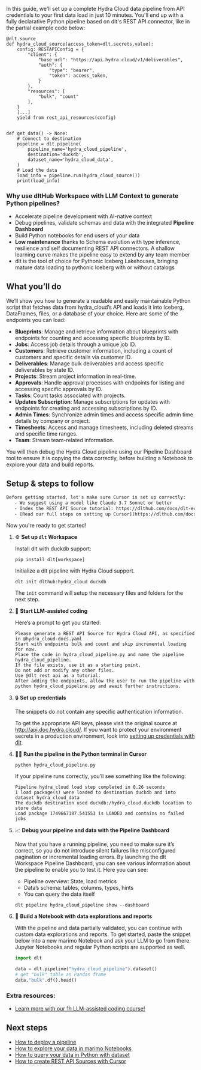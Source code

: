 In this guide, we'll set up a complete Hydra Cloud data pipeline from API credentials to your first data load in just 10 minutes. You'll end up with a fully declarative Python pipeline based on dlt's REST API connector, like in the partial example code below:

```python-outcome
@dlt.source
def hydra_cloud_source(access_token=dlt.secrets.value):
    config: RESTAPIConfig = {
        "client": {
            "base_url": "https://api.hydra.cloud/v1/deliverables",
            "auth": {
                "type": "bearer",
                "token": access_token,
            }
        },
        "resources": [
            "bulk", "count"
        ],
    }
    [...]
    yield from rest_api_resources(config)


def get_data() -> None:
    # Connect to destination
    pipeline = dlt.pipeline(
        pipeline_name='hydra_cloud_pipeline',
        destination='duckdb',
        dataset_name='hydra_cloud_data', 
    )
    # Load the data
    load_info = pipeline.run(hydra_cloud_source())
    print(load_info) 
```

### Why use dltHub Workspace with LLM Context to generate Python pipelines?

- Accelerate pipeline development with AI-native context
- Debug pipelines, validate schemas and data with the integrated **Pipeline Dashboard**
- Build Python notebooks for end users of your data
- **Low maintenance** thanks to Schema evolution with type inference, resilience and self documenting REST API connectors. A shallow learning curve makes the pipeline easy to extend by any team member
- dlt is the tool of choice for Pythonic Iceberg Lakehouses, bringing mature data loading to pythonic Iceberg with or without catalogs

## What you’ll do

We’ll show you how to generate a readable and easily maintainable Python script that fetches data from hydra_cloud’s API and loads it into Iceberg, DataFrames, files, or a database of your choice. Here are some of the endpoints you can load:

- **Blueprints**: Manage and retrieve information about blueprints with endpoints for counting and accessing specific blueprints by ID.
- **Jobs**: Access job details through a unique job ID.
- **Customers**: Retrieve customer information, including a count of customers and specific details via customer ID.
- **Deliverables**: Manage bulk deliverables and access specific deliverables by state ID.
- **Projects**: Stream project information in real-time.
- **Approvals**: Handle approval processes with endpoints for listing and accessing specific approvals by ID.
- **Tasks**: Count tasks associated with projects.
- **Updates Subscription**: Manage subscriptions for updates with endpoints for creating and accessing subscriptions by ID.
- **Admin Times**: Synchronize admin times and access specific admin time details by company or project.
- **Timesheets**: Access and manage timesheets, including deleted streams and specific time ranges.
- **Team**: Stream team-related information.

You will then debug the Hydra Cloud pipeline using our Pipeline Dashboard tool to ensure it is copying the data correctly, before building a Notebook to explore your data and build reports.

## Setup & steps to follow

```default
Before getting started, let's make sure Cursor is set up correctly:
   - We suggest using a model like Claude 3.7 Sonnet or better
   - Index the REST API Source tutorial: https://dlthub.com/docs/dlt-ecosystem/verified-sources/rest_api/ and add it to context as **@dlt rest api**
   - [Read our full steps on setting up Cursor](https://dlthub.com/docs/dlt-ecosystem/llm-tooling/cursor-restapi#23-configuring-cursor-with-documentation)
```

Now you're ready to get started!

1. ⚙️ **Set up `dlt` Workspace**
    
    Install dlt with duckdb support:
    ```shell
    pip install dlt[workspace]
    ```

    Initialize a dlt pipeline with Hydra Cloud support.
    ```shell
    dlt init dlthub:hydra_cloud duckdb
    ```

    The `init` command will setup the necessary files and folders for the next step.
    
2. 🤠 **Start LLM-assisted coding**
    
    Here’s a prompt to get you started:
    
    ```prompt
    Please generate a REST API Source for Hydra Cloud API, as specified in @hydra_cloud-docs.yaml 
    Start with endpoints bulk and count and skip incremental loading for now. 
    Place the code in hydra_cloud_pipeline.py and name the pipeline hydra_cloud_pipeline. 
    If the file exists, use it as a starting point. 
    Do not add or modify any other files. 
    Use @dlt rest api as a tutorial. 
    After adding the endpoints, allow the user to run the pipeline with python hydra_cloud_pipeline.py and await further instructions.
    ```

    
3. 🔒 **Set up credentials** 
    
    The snippets do not contain any specific authentication information.
    
    To get the appropriate API keys, please visit the original source at http://api.doc.hydra.cloud/.
    If you want to protect your environment secrets in a production environment, look into [setting up credentials with dlt](https://dlthub.com/docs/walkthroughs/add_credentials).
    
4. 🏃‍♀️ **Run the pipeline in the Python terminal in Cursor**
    
    ```shell
    python hydra_cloud_pipeline.py
    ```
    
    If your pipeline runs correctly, you’ll see something like the following:
    
    ```shell
    Pipeline hydra_cloud load step completed in 0.26 seconds
    1 load package(s) were loaded to destination duckdb and into dataset hydra_cloud_data
    The duckdb destination used duckdb:/hydra_cloud.duckdb location to store data
    Load package 1749667187.541553 is LOADED and contains no failed jobs
    ```
    
5. 📈 **Debug your pipeline and data with the Pipeline Dashboard**

    Now that you have a running pipeline, you need to make sure it’s correct, so you do not introduce silent failures like misconfigured pagination or incremental loading errors. By launching the dlt Workspace Pipeline Dashboard, you can see various information about the pipeline to enable you to test it. Here you can see:
    - Pipeline overview: State, load metrics
    - Data’s schema: tables, columns, types, hints
    - You can query the data itself
    
    ```shell
    dlt pipeline hydra_cloud_pipeline show --dashboard
    ```
    
6. 🐍 **Build a Notebook with data explorations and reports**

    With the pipeline and data partially validated, you can continue with custom data explorations and reports. To get started, paste the snippet below into a new marimo Notebook and ask your LLM to go from there. Jupyter Notebooks and regular Python scripts are supported as well.

    
    ```python
    import dlt

   data = dlt.pipeline("hydra_cloud_pipeline").dataset()
   # get "bulk" table as Pandas frame
   data."bulk".df().head()
    ```

### Extra resources:

- [Learn more with our 1h LLM-assisted coding course!](https://www.youtube.com/watch?v=GGid70rnJuM)

## Next steps

- [How to deploy a pipeline](https://dlthub.com/docs/walkthroughs/deploy-a-pipeline)
- [How to explore your data in marimo Notebooks](https://dlthub.com/docs/general-usage/dataset-access/marimo)
- [How to query your data in Python with dataset](https://dlthub.com/docs/general-usage/dataset-access/dataset)
- [How to create REST API Sources with Cursor](https://dlthub.com/docs/dlt-ecosystem/llm-tooling/cursor-restapi)